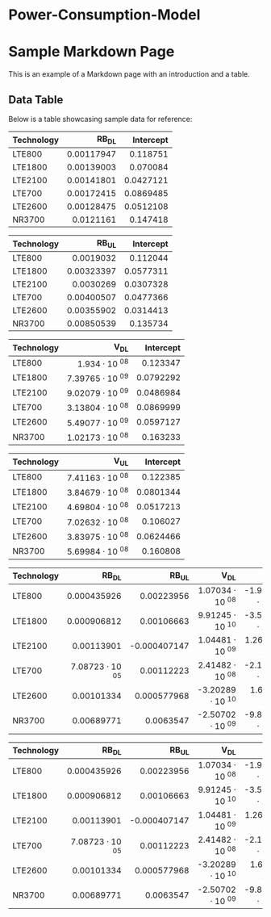# Power-Consumption-Model
# Sample Markdown Page

This is an example of a Markdown page with an introduction and a table.

## Data Table

Below is a table showcasing sample data for reference:

| Technology   |   RB<sub>DL</sub> |   Intercept |
|:-------------|------------------:|------------:|
| LTE800       |        0.00117947 |   0.118751  |
| LTE1800      |        0.00139003 |   0.070084  |
| LTE2100      |        0.00141801 |   0.0427121 |
| LTE700       |        0.00172415 |   0.0869485 |
| LTE2600      |        0.00128475 |   0.0512108 |
| NR3700       |        0.0121161  |   0.147418  |


| Technology   |   RB<sub>UL</sub> |   Intercept |
|:-------------|------------------:|------------:|
| LTE800       |        0.0019032  |   0.112044  |
| LTE1800      |        0.00323397 |   0.0577311 |
| LTE2100      |        0.0030269  |   0.0307328 |
| LTE700       |        0.00400507 |   0.0477366 |
| LTE2600      |        0.00355902 |   0.0314413 |
| NR3700       |        0.00850539 |   0.135734  |


| Technology   |   V<sub>DL</sub> |   Intercept |
|:-------------|-----------------:|------------:|
| LTE800       |      1.934 &middot; 10 <sup> 08  </sup> |   0.123347  |
| LTE1800      |      7.39765 &middot; 10 <sup> 09 </sup> |   0.0792292 |
| LTE2100      |      9.02079 &middot; 10 <sup> 09 </sup> |   0.0486984 |
| LTE700       |      3.13804 &middot; 10 <sup> 08 </sup> |   0.0869999 |
| LTE2600      |      5.49077 &middot; 10 <sup> 09 </sup> |   0.0597127 |
| NR3700       |      1.02173 &middot; 10 <sup> 08 </sup> |   0.163233  |


| Technology   |   V<sub>UL</sub> |   Intercept |
|:-------------|-----------------:|------------:|
| LTE800       |      7.41163 &middot; 10 <sup> 08 </sup> |   0.122385  |
| LTE1800      |      3.84679 &middot; 10 <sup> 08 </sup> |   0.0801344 |
| LTE2100      |      4.69804 &middot; 10 <sup> 08 </sup> |   0.0517213 |
| LTE700       |      7.02632 &middot; 10 <sup> 08 </sup> |   0.106027  |
| LTE2600      |      3.83975 &middot; 10 <sup> 08 </sup> |   0.0624466 |
| NR3700       |      5.69984 &middot; 10 <sup> 08 </sup> |   0.160808  |


| Technology   |   RB<sub>DL</sub> |   RB<sub>UL</sub> |   V<sub>DL</sub> |   V<sub>UL</sub> |   F |   B |          A |   RB<sub>DL</sub> |   Intercept |
|:-------------|------------------:|------------------:|-----------------:|-----------------:|----:|----:|-----------:|------------------:|------------:|
| LTE800       |       0.000435926 |       0.00223956  |      1.07034 &middot; 10 <sup> 08 </sup> |     -1.93946 &middot; 10 <sup> 08 </sup> |   0 |   0 |  0.640399  |       0.00166187  |  -0.729164  |
| LTE1800      |       0.000906812 |       0.00106663  |      9.91245 &middot; 10 <sup> 10 </sup> |     -3.52038 &middot; 10 <sup> 09 </sup> |   0 |   0 |  0.0574126 |       0.0016095   |  -0.0462763 |
| LTE2100      |       0.00113901  |      -0.000407147 |      1.04481 &middot; 10 <sup> 09 </sup> |      1.26937 &middot; 10 <sup> 08 </sup> |   0 |   0 |  0.0183311 |       0.00178236  |  -0.0192772 |
| LTE700       |       7.08723 &middot; 10 <sup> 05 </sup> |       0.00112223  |      2.41482 &middot; 10 <sup> 08  </sup> |     -2.11711 &middot; 10 <sup> 08 </sup> |   0 |   0 |  0         |       0.0105631   |  -0.172546  |
| LTE2600      |       0.00101334  |       0.000577968 |     -3.20289 &middot; 10 <sup> 10  </sup>|      1.6857 &middot; 10 <sup> 09 </sup>  |   0 |   0 | -0.168632  |       0.000273335 |   0.250833  |
| NR3700       |       0.00689771  |       0.0063547   |     -2.50702 &middot; 10 <sup> 09  </sup>|     -9.88026 &middot; 10 <sup> 09  </sup> |   0 |   0 |  0         |       0           |   0.135002  |


| Technology   |   RB<sub>DL</sub> |   RB<sub>UL</sub> |   V<sub>DL</sub> |   V<sub>UL</sub> |          A |   RB<sub>DL</sub> |   Intercept |
|:-------------|------------------:|------------------:|-----------------:|-----------------:|-----------:|------------------:|------------:|
| LTE800       |       0.000435926 |       0.00223956  |      1.07034 &middot; 10 <sup> 08 </sup> |     -1.93946 &middot; 10 <sup> 08  </sup> |  0.640399  |       0.00166187  |  -0.729164  |
| LTE1800      |       0.000906812 |       0.00106663  |      9.91245 &middot; 10 <sup> 10 </sup> |     -3.52038 &middot; 10 <sup> 09 </sup> |  0.0574126 |       0.0016095   |  -0.0462763 |
| LTE2100      |       0.00113901  |      -0.000407147 |      1.04481 &middot; 10 <sup> 09 </sup> |      1.26937 &middot; 10 <sup> 08 </sup> |  0.0183311 |       0.00178236  |  -0.0192772 |
| LTE700       |       7.08723 &middot; 10 <sup> 05 </sup> |       0.00112223  |      2.41482 &middot; 10 <sup> 08 </sup> |     -2.11711 &middot; 10 <sup> 08 </sup> |  0         |       0.0105631   |  -0.172546  |
| LTE2600      |       0.00101334  |       0.000577968 |     -3.20289 &middot; 10 <sup> 10 |      1.6857 &middot; 10 <sup> 09 </sup>  | -0.168632  |       0.000273335 |   0.250833  |
| NR3700       |       0.00689771  |       0.0063547   |     -2.50702 &middot; 10 <sup> 09 |     -9.88026 &middot; 10 <sup> 09 </sup> |  0         |       0           |   0.135002  |

